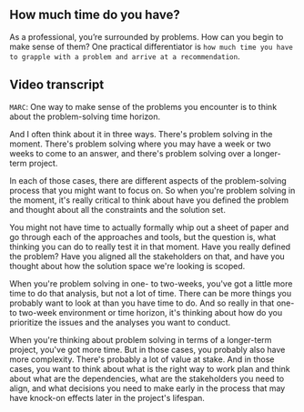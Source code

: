 ## How much time do you have?

As a professional, you’re surrounded by problems. How can you begin to make sense of them? One practical differentiator is `how much time you have to grapple with a problem and arrive at a recommendation`.

## Video transcript

`MARC`: One way to make sense of the problems you encounter is to think about the problem-solving time horizon.

And I often think about it in three ways. There's problem solving in the moment. There's problem solving where you may have a week or two weeks to come to an answer, and there's problem solving over a longer-term project.

In each of those cases, there are different aspects of the problem-solving process that you might want to focus on. So when you're problem solving in the moment, it's really critical to think about have you defined the problem and thought about all the constraints and the solution set.

You might not have time to actually formally whip out a sheet of paper and go through each of the approaches and tools, but the question is, what thinking you can do to really test it in that moment. Have you really defined the problem? Have you aligned all the stakeholders on that, and have you thought about how the solution space we're looking is scoped.

When you're problem solving in one- to two-weeks, you've got a little more time to do that analysis, but not a lot of time. There can be more things you probably want to look at than you have time to do. And so really in that one- to two-week environment or time horizon, it's thinking about how do you prioritize the issues and the analyses you want to conduct.

When you're thinking about problem solving in terms of a longer-term project, you've got more time. But in those cases, you probably also have more complexity. There's probably a lot of value at stake. And in those cases, you want to think about what is the right way to work plan and think about what are the dependencies, what are the stakeholders you need to align, and what decisions you need to make early in the process that may have knock-on effects later in the project's lifespan.


